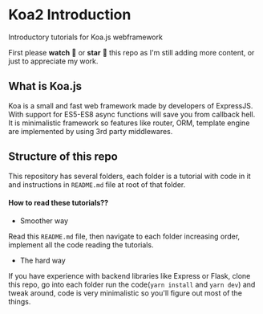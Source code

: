# Koa2 Introduction

Introductory tutorials for Koa.js webframework
    
First please **watch** :eyes: or **star** :star2: this repo as I'm still adding more content, or just to appreciate my work.

## What is Koa.js 
Koa is a small and fast web framework made by developers of ExpressJS. With support for ES5-ES8 async functions will save you from callback hell. It is minimalistic framework so features like router, ORM, template engine are implemented by using 3rd party middlewares.


## Structure of this repo
This repository has several folders, each folder is a tutorial with code in it and instructions in `README.md` file at root of that folder.
#### How to read these tutorials??
- Smoother way

Read this `README.md` file, then navigate to each folder increasing order, implement all the code reading the tutorials.

- The hard way

If you have experience with backend libraries like Express or Flask, clone this repo, go into each folder run the code(`yarn install` and `yarn dev`) and tweak around, code is very minimalistic so you'll figure out most of the things.
